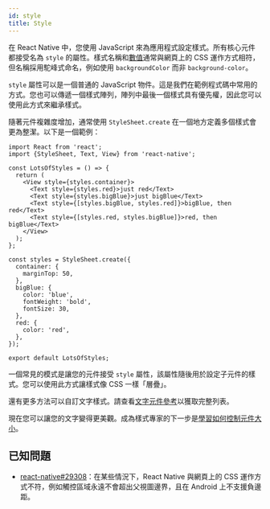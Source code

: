 ```yaml
---
id: style
title: Style
---
```


在 React Native 中，您使用 JavaScript 來為應用程式設定樣式。所有核心元件都接受名為 `style` 的屬性。樣式名稱和[數值](colors.md)通常與網頁上的 CSS 運作方式相符，但名稱採用駝峰式命名，例如使用 `backgroundColor` 而非 `background-color`。

`style` 屬性可以是一個普通的 JavaScript 物件。這是我們在範例程式碼中常用的方式。您也可以傳遞一個樣式陣列，陣列中最後一個樣式具有優先權，因此您可以使用此方式來繼承樣式。

隨著元件複雜度增加，通常使用 `StyleSheet.create` 在一個地方定義多個樣式會更為整潔。以下是一個範例：

```SnackPlayer name=Style
import React from 'react';
import {StyleSheet, Text, View} from 'react-native';

const LotsOfStyles = () => {
  return (
    <View style={styles.container}>
      <Text style={styles.red}>just red</Text>
      <Text style={styles.bigBlue}>just bigBlue</Text>
      <Text style={[styles.bigBlue, styles.red]}>bigBlue, then red</Text>
      <Text style={[styles.red, styles.bigBlue]}>red, then bigBlue</Text>
    </View>
  );
};

const styles = StyleSheet.create({
  container: {
    marginTop: 50,
  },
  bigBlue: {
    color: 'blue',
    fontWeight: 'bold',
    fontSize: 30,
  },
  red: {
    color: 'red',
  },
});

export default LotsOfStyles;
```

一個常見的模式是讓您的元件接受 `style` 屬性，該屬性隨後用於設定子元件的樣式。您可以使用此方式讓樣式像 CSS 一樣「層疊」。

還有更多方法可以自訂文字樣式。請查看[文字元件參考](text.md)以獲取完整列表。

現在您可以讓您的文字變得更美觀。成為樣式專家的下一步是[學習如何控制元件大小](height-and-width.md)。

## 已知問題

- [react-native#29308](https://github.com/facebook/react-native/issues/29308#issuecomment-792864162)：在某些情況下，React Native 與網頁上的 CSS 運作方式不符，例如觸控區域永遠不會超出父視圖邊界，且在 Android 上不支援負邊距。